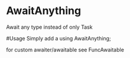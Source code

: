 # AwaitAnything
Await any type instead of only Task

#Usage
Simply add a using AwaitAnything;

for custom awaiter/awaitable see FuncAwaitable

